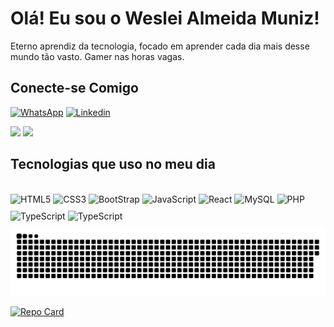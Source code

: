 
# Olá! Eu sou o Weslei Almeida Muniz!

Eterno aprendiz da tecnologia, focado em aprender cada dia mais desse mundo tão vasto.
Gamer nas horas vagas.

## Conecte-se Comigo

[![WhatsApp](https://img.shields.io/badge/WhatsApp-25D366?style=for-the-badge&logo=whatsapp&logoColor=white
)](https://wa.me/5511941957117)
[![Linkedin](https://img.shields.io/badge/LinkedIn-0077B5?style=for-the-badge&logo=linkedin&logoColor=white
)](https://www.linkedin.com/in/wesleialmeidamuniz/)
<div>
    <img height="180em" src="https://github-readme-stats.vercel.app/api?username=WesleiAlmeidaMuniz&show_icons=true&theme=dark">
    <img height="180em" src="https://github-readme-stats.vercel.app/api/top-langs/?username=WesleiAlmeidaMuniz&layout=compact&theme=dark">
</div>



## Tecnologias que uso no meu dia

<div style="display: inline_block"></br>
    <img align="center" style="margin-bottom:10px" alt="HTML5" src="https://img.shields.io/badge/HTML5-E34F26?style=for-the-badge&logo=html5&logoColor=white">
    <img align="center" style="margin-bottom:10px" alt="CSS3" src="https://img.shields.io/badge/CSS3-1572B6?style=for-the-badge&logo=css3&logoColor=white">
    <img align="center" style="margin-bottom:10px" alt="BootStrap" src="https://img.shields.io/badge/Bootstrap-563D7C?style=for-the-badge&logo=bootstrap&logoColor=white">
    <img align="center" style="margin-bottom:10px" alt="JavaScript" src="https://img.shields.io/badge/JavaScript-F7DF1E?style=for-the-badge&logo=javascript&logoColor=black">
    <img align="center" style="margin-bottom:10px" alt="React" src="https://img.shields.io/badge/React-20232A?style=for-the-badge&logo=react&logoColor=61DAFB">
    <img align="center" style="margin-bottom:10px" alt="MySQL" src="https://img.shields.io/badge/MySQL-00000F?style=for-the-badge&logo=mysql&logoColor=white">
    <img align="center" style="margin-bottom:10px" alt="PHP" src="https://img.shields.io/badge/PHP-777BB4?style=for-the-badge&logo=php&logoColor=white">
    <img align="center" style="margin-bottom:10px" alt="TypeScript" src="https://img.shields.io/badge/TypeScript-007ACC?style=for-the-badge&logo=typescript&logoColor=white">
    <img align="center" style="margin-bottom:10px" alt="TypeScript" src="https://img.shields.io/badge/AWS-000.svg?style=for-the-badge&logo=amazon-aws&logoColor=white">
</div>

<picture>
  <source media="(prefers-color-scheme: dark)" srcset="https://raw.githubusercontent.com/WesleiAlmeidaMuniz/WesleiAlmeidaMuniz/output/github-contribution-grid-snake-dark.svg">
  <source media="(prefers-color-scheme: light)" srcset="https://raw.githubusercontent.com/WesleiAlmeidaMuniz/WesleiAlmeidaMuniz/output/github-contribution-grid-snake.svg">
  <img alt="github contribution grid snake animation" src="https://raw.githubusercontent.com/WesleiAlmeidaMuniz/WesleiAlmeidaMuniz/output/github-contribution-grid-snake.svg">
</picture>

[![Repo Card](https://github-readme-stats.vercel.app/api/pin/?username=wesleialmeidamuniz&repo=dio-lab-open-source&bg_color=151515&border_color=fff&show_icons=true&icon_color=30A3DC&title_color=E94D5F&text_color=FFF)](https://github.com/wesleialmeidamuniz/dio-lab-open-source)
